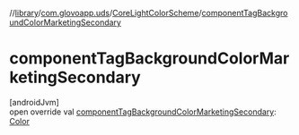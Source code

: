 //[library](../../../index.md)/[com.glovoapp.uds](../index.md)/[CoreLightColorScheme](index.md)/[componentTagBackgroundColorMarketingSecondary](component-tag-background-color-marketing-secondary.md)

# componentTagBackgroundColorMarketingSecondary

[androidJvm]\
open override val [componentTagBackgroundColorMarketingSecondary](component-tag-background-color-marketing-secondary.md): [Color](https://developer.android.com/reference/kotlin/androidx/compose/ui/graphics/Color.html)
